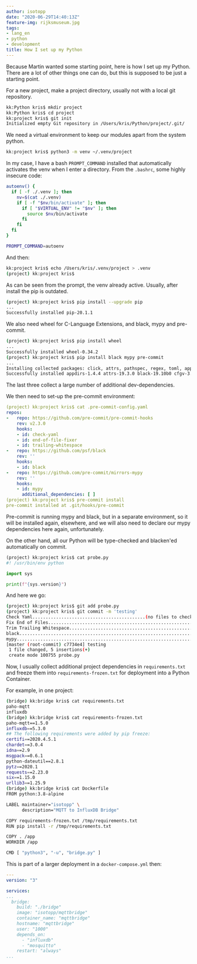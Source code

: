 ```yaml
---
author: isotopp
date: "2020-06-29T14:40:13Z"
feature-img: rijksmuseum.jpg
tags:
- lang_en
- python
- development
title: How I set up my Python
---
```

Because Martin wanted some starting point, here is how I set up my Python. There are a lot of other things one can do, but this is supposed to be just a starting point.

For a new project, make a project directory, usually not with a local git repository.

```bash
kk:Python kris$ mkdir project
kk:Python kris$ cd project
kk:project kris$ git init
Initialized empty Git repository in /Users/kris/Python/project/.git/
```

We need a virtual environment to keep our modules apart from the system python.

```bash
kk:project kris$ python3 -m venv ~/.venv/project
```

In my case, I have a bash `PROMPT_COMMAND` installed that automatically activates the venv when I enter a directory. From the `.bashrc`, some highly insecure code:

```bash
autoenv() {
  if [ -f ./.venv ]; then
    nv=$(cat ./.venv)
    if [ -f "$nv/bin/activate" ]; then
      if [ "$VIRTUAL_ENV" != "$nv" ]; then
        source $nv/bin/activate
      fi
    fi
  fi
}

PROMPT_COMMAND=autoenv
```

And then:

```bash
kk:project kris$ echo /Users/kris/.venv/project > .venv
(project) kk:project kris$
```

As can be seen from the prompt, the venv already active. Usually, after install the pip is outdated.

```bash
(project) kk:project kris$ pip install --upgrade pip
...
Successfully installed pip-20.1.1
```

We also need wheel for C-Language Extensions, and black, mypy and pre-commit.

```bash
(project) kk:project kris$ pip install wheel
...
Successfully installed wheel-0.34.2
(project) kk:project kris$ pip install black mypy pre-commit
...
Installing collected packages: click, attrs, pathspec, regex, toml, appdirs, typed-ast, black, mypy-extensions, typing-extensions, mypy, cfgv, filelock, six, zipp, importlib-metadata, distlib, virtualenv, nodeenv, pyyaml, identify, pre-commit
Successfully installed appdirs-1.4.4 attrs-19.3.0 black-19.10b0 cfgv-3.1.0 click-7.1.2 distlib-0.3.1 filelock-3.0.12 identify-1.4.20 importlib-metadata-1.7.0 mypy-0.782 mypy-extensions-0.4.3 nodeenv-1.4.0 pathspec-0.8.0 pre-commit-2.5.1 pyyaml-5.3.1 regex-2020.6.8 six-1.15.0 toml-0.10.1 typed-ast-1.4.1 typing-extensions-3.7.4.2 virtualenv-20.0.25 zipp-3.1.0

```

The last three collect a large number of additional dev-dependencies.

We then need to set-up the pre-commit environment:

```yaml
(project) kk:project kris$ cat .pre-commit-config.yaml
repos:
-   repo: https://github.com/pre-commit/pre-commit-hooks
    rev: v2.3.0
    hooks:
    - id: check-yaml
    - id: end-of-file-fixer
    - id: trailing-whitespace
-   repo: https://github.com/psf/black
    rev: ''
    hooks:
    - id: black
-   repo: https://github.com/pre-commit/mirrors-mypy
    rev: ''
    hooks:
    - id: mypy
      additional_dependencies: [ ]
(project) kk:project kris$ pre-commit install
pre-commit installed at .git/hooks/pre-commit
```

Pre-commit is running mypy and black, but in a separate environment, so it will be installed again, elsewhere, and we will also need to declare our mypy dependencies here again, unfortunately.

On the other hand, all our Python will be type-checked and blacken'ed automatically on commit.

```python
(project) kk:project kris$ cat probe.py
#! /usr/bin/env python

import sys

print(f"{sys.version}")
```

And here we go:

```bash
(project) kk:project kris$ git add probe.py
(project) kk:project kris$ git commit -m 'testing'
Check Yaml...........................................(no files to check)Skipped
Fix End of Files.........................................................Passed
Trim Trailing Whitespace.................................................Passed
black....................................................................Passed
mypy.....................................................................Passed
[master (root-commit) c7734e4] testing
 1 file changed, 5 insertions(+)
 create mode 100755 probe.py
```

Now, I usually collect additional project dependencies in `requirements.txt` and freeze them into `requirements-frozen.txt` for deployment into a Python Container.

For example, in one project:

```bash
(bridge) kk:bridge kris$ cat requirements.txt
paho-mqtt
influxdb
(bridge) kk:bridge kris$ cat requirements-frozen.txt
paho-mqtt==1.5.0
influxdb==5.3.0
## The following requirements were added by pip freeze:
certifi==2020.4.5.1
chardet==3.0.4
idna==2.9
msgpack==0.6.1
python-dateutil==2.8.1
pytz==2020.1
requests==2.23.0
six==1.15.0
urllib3==1.25.9
(bridge) kk:bridge kris$ cat Dockerfile
FROM python:3.8-alpine

LABEL maintainer="isotopp" \
      description="MQTT to InfluxDB Bridge"

COPY requirements-frozen.txt /tmp/requirements.txt
RUN pip install -r /tmp/requirements.txt

COPY . /app
WORKDIR /app

CMD [ "python3", "-u", "bridge.py" ]
```

This is part of a larger deployment in a `docker-compose.yml` then:

```yaml
---
version: "3"

services:
...
  bridge:
    build: "./bridge"
    image: "isotopp/mqttbridge"
    container_name: "mqttbridge"
    hostname: "mqttbridge"
    user: "1000"
    depends_on:
      - "influxdb"
      - "mosquitto"
    restart: "always"
...
```
